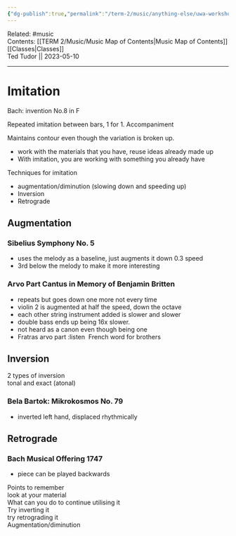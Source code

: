 ```yaml
---
{"dg-publish":true,"permalink":"/term-2/music/anything-else/uwa-workshop-notes/"}
---
```


Related: #music  
Contents: [[TERM 2/Music/Music Map of Contents\|Music Map of Contents]]  
[[Classes\|Classes]]  
Ted Tudor || 2023-05-10
***

# **Imitation**

Bach: invention No.8 in F

Repeated imitation between bars, 1 for 1. Accompaniment 

Maintains contour even though the variation is broken up.

- work with the materials that you have, reuse ideas already made up
- With imitation, you are working with something you already have 

  

Techniques for imitation 

- augmentation/diminution (slowing down and speeding up)
- Inversion 
- Retrograde 

  

## **Augmentation**

  

### **Sibelius Symphony No. 5**

- uses the melody as a baseline, just augments it down 0.3 speed
- 3rd below the melody to make it more interesting 

### **Arvo Part Cantus in Memory of Benjamin Britten**

- repeats but goes down one more not every time 
- violin 2 is augmented at half the speed, down the octave 
- each other string instrument added is slower and slower 
- double bass ends up being 16x slower.
- not heard as a canon even though being one 
- Fratras arvo part :listen  French word for brothers 

  

## **Inversion**

2 types of inversion  
tonal and exact (atonal) 

### **Bela Bartok: Mikrokosmos No. 79**

- inverted left hand, displaced rhythmically 

  
## **Retrograde**

### **Bach Musical Offering 1747**

- piece can be played backwards 

Points to remember  
look at your material  
What can you do to continue utilising it  
Try inverting it  
try retrograding it  
Augmentation/diminution